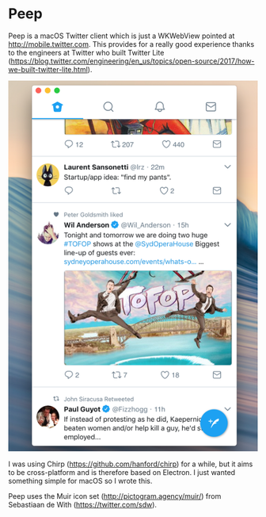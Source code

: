 # Peep

Peep is a macOS Twitter client which is just a WKWebView pointed at http://mobile.twitter.com. This provides for a really good experience thanks to the engineers at Twitter who built Twitter Lite (https://blog.twitter.com/engineering/en_us/topics/open-source/2017/how-we-built-twitter-lite.html).

![Screenshot](Screenshot.png)

I was using Chirp (https://github.com/hanford/chirp) for a while, but it aims to be cross-platform and is therefore based on Electron. I just wanted something simple for macOS so I wrote this.

Peep uses the Muir icon set (http://pictogram.agency/muir/) from Sebastiaan de With (https://twitter.com/sdw).

